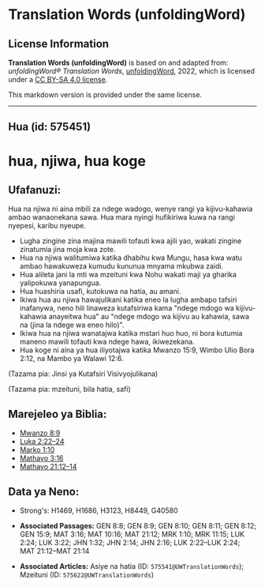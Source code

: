 # Translation Words (unfoldingWord)

## License Information

**Translation Words (unfoldingWord)** is based on and adapted from: _unfoldingWord® Translation Words_, [unfoldingWord](https://unfoldingword.org/utw), 2022, which is licensed under a [CC BY-SA 4.0 license](https://creativecommons.org/licenses/by-sa/4.0/legalcode.en).

This markdown version is provided under the same license.



--------------------------------

## Hua (id: 575451)

hua, njiwa, hua koge
====================

Ufafanuzi:
----------

Hua na njiwa ni aina mbili za ndege wadogo, wenye rangi ya kijivu\-kahawia ambao wanaonekana sawa. Hua mara nyingi hufikiriwa kuwa na rangi nyepesi, karibu nyeupe.

* Lugha zingine zina majina mawili tofauti kwa ajili yao, wakati zingine zinatumia jina moja kwa zote.
* Hua na njiwa walitumiwa katika dhabihu kwa Mungu, hasa kwa watu ambao hawakuweza kumudu kununua mnyama mkubwa zaidi.
* Hua alileta jani la mti wa mzeituni kwa Nohu wakati maji ya gharika yalipokuwa yanapungua.
* Hua huashiria usafi, kutokuwa na hatia, au amani.
* Ikiwa hua au njiwa hawajulikani katika eneo la lugha ambapo tafsiri inafanywa, neno hili linaweza kutafsiriwa kama "ndege mdogo wa kijivu\-kahawia anayeitwa hua" au "ndege mdogo wa kijivu au kahawia, sawa na (jina la ndege wa eneo hilo)".
* Ikiwa hua na njiwa wanatajwa katika mstari huo huo, ni bora kutumia maneno mawili tofauti kwa ndege hawa, ikiwezekana.
* Hua koge ni aina ya hua iliyotajwa katika Mwanzo 15:9, Wimbo Ulio Bora 2:12, na Mambo ya Walawi 12:6\.

(Tazama pia: Jinsi ya Kutafsiri Visivyojulikana)

(Tazama pia: mzeituni, bila hatia, safi)

Marejeleo ya Biblia:
--------------------

* [Mwanzo 8:9](https://ref.ly/Gen8:9)
* [Luka 2:22–24](https://ref.ly/Luke2:22-Luke2:24)
* [Marko 1:10](https://ref.ly/Mark1:10)
* [Mathayo 3:16](https://ref.ly/Matt3:16)
* [Mathayo 21:12–14](https://ref.ly/Matt21:12-Matt21:14)

Data ya Neno:
-------------

* Strong's: H1469, H1686, H3123, H8449, G40580

* **Associated Passages:** GEN 8:8; GEN 8:9; GEN 8:10; GEN 8:11; GEN 8:12; GEN 15:9; MAT 3:16; MAT 10:16; MAT 21:12; MRK 1:10; MRK 11:15; LUK 2:24; LUK 3:22; JHN 1:32; JHN 2:14; JHN 2:16; LUK 2:22–LUK 2:24; MAT 21:12–MAT 21:14
* **Associated Articles:** Asiye na hatia (ID: `575541@UWTranslationWords`); Mzeituni (ID: `575622@UWTranslationWords`)

